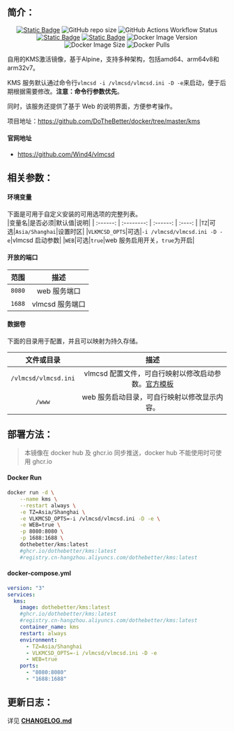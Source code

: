 ## 简介：

<p align="center">
<a target="_blank" href="https://github.com/DoTheBetter/docker/tree/master/kms"><img alt="Static Badge" src="https://img.shields.io/badge/Github-DoTheBetter%2Fdocker-brightgreen"></a>
<img alt="GitHub repo size" src="https://img.shields.io/github/repo-size/DoTheBetter/docker?label=GitHub%20repo%20size">
<img alt="GitHub Actions Workflow Status" src="https://img.shields.io/github/actions/workflow/status/DoTheBetter/docker/DockerBuild_kms.yml?label=GitHub%20Actions%20Workflow%20Status">
<br>
<a target="_blank" href="https://github.com/DoTheBetter/docker/pkgs/container/kms"><img alt="Static Badge" src="https://img.shields.io/badge/ghcr.io-dothebetter%2Fkms-brightgreen"></a>
<a target="_blank" href="https://hub.docker.com/r/dothebetter/kms"><img alt="Static Badge" src="https://img.shields.io/badge/docker.io-dothebetter%2Fkms-brightgreen"></a>
<img alt="Docker Image Version" src="https://img.shields.io/docker/v/dothebetter/kms?label=Image%20Version">
<img alt="Docker Image Size" src="https://img.shields.io/docker/image-size/dothebetter/kms?label=Image%20Size">
<img alt="Docker Pulls" src="https://img.shields.io/docker/pulls/dothebetter/kms?label=Docker%20Pulls">
</p>
自用的KMS激活镜像，基于Alpine，支持多种架构，包括amd64、arm64v8和arm32v7。

KMS 服务默认通过命令行`vlmcsd -i /vlmcsd/vlmcsd.ini -D -e`来启动，便于后期根据需要修改。**注意：命令行参数优先**。

同时，该服务还提供了基于 Web 的说明界面，方便参考操作。

项目地址：https://github.com/DoTheBetter/docker/tree/master/kms

#### 官网地址

- https://github.com/Wind4/vlmcsd

## 相关参数：

#### 环境变量

下面是可用于自定义安装的可用选项的完整列表。  
|变量名|是否必须|默认值|说明|
| :------: | :--------: | :------: | :----: |
|`TZ`|可选|`Asia/Shanghai`|设置时区|
|`VLKMCSD_OPTS`|可选|`-i /vlmcsd/vlmcsd.ini -D -e`|vlmcsd 启动参数|
|`WEB`|可选|`true`|web 服务启用开关，`true`为开启|

#### 开放的端口

|  范围  |      描述       |
| :----: | :-------------: |
| `8080` |  web 服务端口   |
| `1688` | vlmcsd 服务端口 |

#### 数据卷

下面的目录用于配置，并且可以映射为持久存储。

|      文件或目录      |                                                  描述                                                  |
| :------------------: | :----------------------------------------------------------------------------------------------------: |
| `/vlmcsd/vlmcsd.ini` | vlmcsd 配置文件，可自行映射以修改启动参数。[官方模板](https://github.com/Wind4/vlmcsd/tree/master/etc) |
|        `/www`        |                              web 服务启动目录，可自行映射以修改显示内容。                              |

## 部署方法：

> 本镜像在 docker hub 及 ghcr.io 同步推送，docker hub 不能使用时可使用 ghcr.io

#### Docker Run

```bash
docker run -d \
    --name kms \
    --restart always \
    -e TZ=Asia/Shanghai \
    -e VLKMCSD_OPTS=-i /vlmcsd/vlmcsd.ini -D -e \
    -e WEB=true \
    -p 8080:8080 \
    -p 1688:1688 \
    dothebetter/kms:latest
    #ghcr.io/dothebetter/kms:latest
    #registry.cn-hangzhou.aliyuncs.com/dothebetter/kms:latest
```

#### docker-compose.yml

```yaml
version: "3"
services:
  kms:
    image: dothebetter/kms:latest
    #ghcr.io/dothebetter/kms:latest
    #registry.cn-hangzhou.aliyuncs.com/dothebetter/kms:latest
    container_name: kms
    restart: always
    environment:
      - TZ=Asia/Shanghai
      - VLKMCSD_OPTS=-i /vlmcsd/vlmcsd.ini -D -e
      - WEB=true
    ports:
      - "8080:8080"
      - "1688:1688"
```

## 更新日志：

详见 **[CHANGELOG.md](./CHANGELOG.md)**
